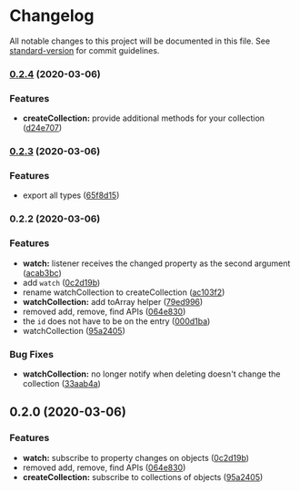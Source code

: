 # Changelog

All notable changes to this project will be documented in this file. See [standard-version](https://github.com/conventional-changelog/standard-version) for commit guidelines.

### [0.2.4](https://github.com/ncphillips/babas/compare/v0.2.3...v0.2.4) (2020-03-06)


### Features

* **createCollection:** provide additional methods for your collection ([d24e707](https://github.com/ncphillips/babas/commit/d24e70701eaf19aac2f829b6535ded93a6878686))

### [0.2.3](https://github.com/ncphillips/babas/compare/v0.2.2...v0.2.3) (2020-03-06)


### Features

* export all types ([65f8d15](https://github.com/ncphillips/babas/commit/65f8d159fc85672e95c750937fbddd4eac91742e))

### 0.2.2 (2020-03-06)


### Features

* **watch:** listener receives the changed property as the second argument ([acab3bc](https://github.com/ncphillips/babas/commit/acab3bcc8ea2a4853145c8b4b2d888d17f26ed2a))
* add `watch` ([0c2d19b](https://github.com/ncphillips/babas/commit/0c2d19b5630962e68e405c44938b53d416798cf1))
* rename watchCollection to createCollection ([ac103f2](https://github.com/ncphillips/babas/commit/ac103f222eba5a8bec05a7db5a99699dd8ba1557))
* **watchCollection:** add toArray helper ([79ed996](https://github.com/ncphillips/babas/commit/79ed996b39741f8b0174d75937d192994712195a))
* removed add, remove, find APIs ([064e830](https://github.com/ncphillips/babas/commit/064e8301aea9046639204f79740540dd75c65847))
* the `id` does not have to be on the entry ([000d1ba](https://github.com/ncphillips/babas/commit/000d1ba344757c11a7229a7c050285551cf13efe))
* watchCollection ([95a2405](https://github.com/ncphillips/babas/commit/95a2405f49c31d96ef3006913c758391f1480142))


### Bug Fixes

* **watchCollection:** no longer notify when deleting doesn't  change the collection ([33aab4a](https://github.com/ncphillips/babas/commit/33aab4a5d29b5884cce099b0a957bff786c87aa6))

## 0.2.0 (2020-03-06)

### Features

- **watch:** subscribe to property changes on objects ([0c2d19b](https://github.com/ncphillips/babas/commit/0c2d19b5630962e68e405c44938b53d416798cf1))
- removed add, remove, find APIs ([064e830](https://github.com/ncphillips/babas/commit/064e8301aea9046639204f79740540dd75c65847))
- **createCollection:** subscribe to collections of objects ([95a2405](https://github.com/ncphillips/babas/commit/95a2405f49c31d96ef3006913c758391f1480142))
